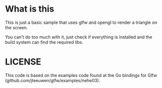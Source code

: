 # What is this

This is just a basic sample that uses glfw and opengl to render a triangle on the screen.

You can't do too much with it, just check if everything is installed and the build system can find the required libs.

# LICENSE

This code is based on the examples code found at the Go bindings for Glfw (github.com/jteeuwen/glfw/examples/nehe03).

